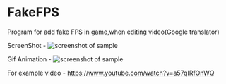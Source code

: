 # FakeFPS
Program for add fake FPS in game,when editing video(Google translator)

ScreenShot -
![screenshot of sample](https://github.com/lif0/FakeFPS-CSharp/blob/master/for%20github/img.png)

Gif Animation -
![screenshot of sample](https://github.com/lif0/FakeFPS-CSharp/blob/master/for%20github/img-clip.gif)

For example video - https://www.youtube.com/watch?v=a57qIRfOnWQ
